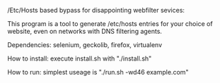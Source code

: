 /Etc/Hosts based bypass for disappointing webfilter sevices:

This program is a tool to generate /etc/hosts entries for your choice of website, even on networks with DNS filtering agents.

Dependencies: selenium, geckolib, firefox, virtualenv

How to install:
execute install.sh with "./install.sh"

How to run:
simplest useage is "./run.sh -wd46 example.com"
